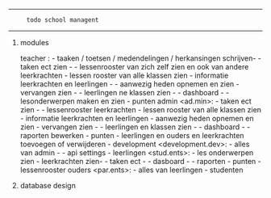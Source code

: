 ------------------------------------
         todo school managent                            
------------------------------------

1. modules

    teacher <teaching>:
        - taaken / toetsen / medendelingen / herkansingen schrijven-
        - taken ect zien -
        - lessenrooster van zich zelf zien en ook van andere leerkrachten 
        - lessen rooster van alle klassen zien
        - informatie leerkrachten en leerlingen -
        - aanwezig heden opnemen en zien 
        - vervangen zien -
        - leerlingen ne klassen zien -
        - dashboard -
        - lesonderwerpen maken en zien
        - punten
    admin <ad.min>:
        - taken ect zien -
        - lessenrooster leerkrachten
        - lessen rooster van alle klassen zien
        - informatie leerkrachten en leerlingen
        - aanwezig heden opnemen en zien
        - vervangen zien -
        - leerlingen en klassen zien -
        - dashboard -
        - raporten bewerken
        - punten
        - leerlingen en ouders en leerkrachten toevoegen of verwijderen -
    development <development.dev>:
        - alles van admin -
        - api settings -
    leerlingen <stud.ents>:
        - les onderwerpen zien 
        - leerkrachten zien-
        - taken ect -
        - dasboard -
        - raporten
        - punten
        - lessenrooster
    ouders <par.ents>:
        - alles van leerlingen
        - studenten

2. database design

    